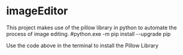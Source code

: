 # imageEditor
This project makes use of the pillow library in python to automate the process of image editing. 
#python.exe -m pip install --upgrade pip

Use the code above in the terminal to install the Pillow Library 



